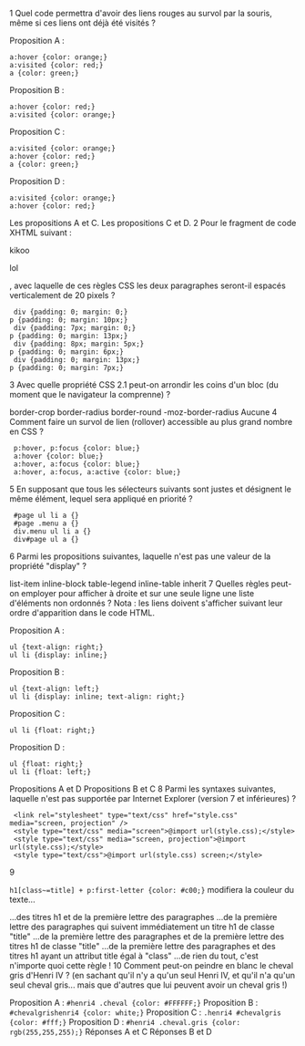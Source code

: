 
1
Quel code permettra d'avoir des liens rouges au survol par la souris, même si ces liens ont déjà été visités ?

 Proposition A :
 ```
a:hover {color: orange;}
a:visited {color: red;}
a {color: green;}
```
 Proposition B :
 ```
a:hover {color: red;}
a:visited {color: orange;}
```
 Proposition C :
 ```
a:visited {color: orange;}
a:hover {color: red;}
a {color: green;}
```
 Proposition D :
 ```
a:visited {color: orange;}
a:hover {color: red;}
```
 Les propositions A et C.
 Les propositions C et D.
2
Pour le fragment de code XHTML suivant : <div><p>kikoo</p></div><p>lol</p>, avec laquelle de ces règles CSS les deux paragraphes seront-il espacés verticalement de 20 pixels ?
```
 div {padding: 0; margin: 0;}
p {padding: 0; margin: 10px;}
 div {padding: 7px; margin: 0;}
p {padding: 0; margin: 13px;}
 div {padding: 8px; margin: 5px;}
p {padding: 0; margin: 6px;}
 div {padding: 0; margin: 13px;}
p {padding: 0; margin: 7px;}
```
3
Avec quelle propriété CSS 2.1 peut-on arrondir les coins d'un bloc (du moment que le navigateur la comprenne) ?

 border-crop
 border-radius
 border-round
 -moz-border-radius
 Aucune
4
Comment faire un survol de lien (rollover) accessible au plus grand nombre en CSS ?
```
 p:hover, p:focus {color: blue;}
 a:hover {color: blue;}
 a:hover, a:focus {color: blue;}
 a:hover, a:focus, a:active {color: blue;}
 ```
5
En supposant que tous les sélecteurs suivants sont justes et désignent le même élément, lequel sera appliqué en priorité ?
```
 #page ul li a {}
 #page .menu a {}
 div.menu ul li a {}
 div#page ul a {}
 ```
6
Parmi les propositions suivantes, laquelle n'est pas une valeur de la propriété "display" ?

 list-item
 inline-block
 table-legend
 inline-table
 inherit
7
Quelles règles peut-on employer pour afficher à droite et sur une seule ligne une liste d'éléments non ordonnés ? 
Nota : les liens doivent s'afficher suivant leur ordre d'apparition dans le code HTML.

 Proposition A :
 ```
ul {text-align: right;}
ul li {display: inline;}
```
 Proposition B :
 ```
ul {text-align: left;}
ul li {display: inline; text-align: right;}
```
 Proposition C :
 ```
ul li {float: right;}
```
 Proposition D :
 ```
ul {float: right;}
ul li {float: left;}
```
 Propositions A et D
 Propositions B et C
8
Parmi les syntaxes suivantes, laquelle n'est pas supportée par Internet Explorer (version 7 et inférieures) ?
```
 <link rel="stylesheet" type="text/css" href="style.css" media="screen, projection" />
 <style type="text/css" media="screen">@import url(style.css);</style>
 <style type="text/css" media="screen, projection">@import url(style.css);</style>
 <style type="text/css">@import url(style.css) screen;</style>
 ```
9

`h1[class~=title] + p:first-letter {color: #c00;}` modifiera la couleur du texte...

 ...des titres h1 et de la première lettre des paragraphes
 ...de la première lettre des paragraphes qui suivent immédiatement un titre h1 de classe "title"
 ...de la première lettre des paragraphes et de la première lettre des titres h1 de classe "title"
 ...de la première lettre des paragraphes et des titres h1 ayant un attribut title égal à "class"
 ...de rien du tout, c'est n'importe quoi cette règle !
10
Comment peut-on peindre en blanc le cheval gris d'Henri IV ? (en sachant qu'il n'y a qu'un seul Henri IV, et qu'il n'a qu'un seul cheval gris... mais que d'autres que lui peuvent avoir un cheval gris !)

 Proposition A :
`#henri4 .cheval {color: #FFFFFF;}`
 Proposition B :
`#chevalgrishenri4 {color: white;}`
 Proposition C :
`.henri4 #chevalgris {color: #fff;}`
 Proposition D :
`#henri4 .cheval.gris {color: rgb(255,255,255);}`
 Réponses A et C
 Réponses B et D